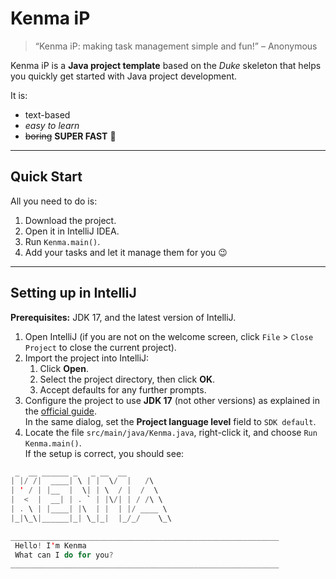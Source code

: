 # Kenma iP

> “Kenma iP: making task management simple and fun!” – Anonymous  

Kenma iP is a **Java project template** based on the _Duke_ skeleton that helps you quickly get started with Java project development.  

It is:  
- text-based  
- *easy to learn*  
- ~~boring~~ **SUPER FAST** 🚀  

---

## Quick Start

All you need to do is:  
1. Download the project.  
2. Open it in IntelliJ IDEA.  
3. Run `Kenma.main()`.  
4. Add your tasks and let it manage them for you 😉  

---

## Setting up in IntelliJ

**Prerequisites:** JDK 17, and the latest version of IntelliJ.  

1. Open IntelliJ (if you are not on the welcome screen, click `File` > `Close Project` to close the current project).  
2. Import the project into IntelliJ:  
   1. Click **Open**.  
   2. Select the project directory, then click **OK**.  
   3. Accept defaults for any further prompts.  
3. Configure the project to use **JDK 17** (not other versions) as explained in the [official guide](https://www.jetbrains.com/help/idea/sdk.html#set-up-jdk).  
   In the same dialog, set the **Project language level** field to `SDK default`.  
4. Locate the file `src/main/java/Kenma.java`, right-click it, and choose `Run Kenma.main()`.  
   If the setup is correct, you should see:  

```java
 _  __ ______ _   _ __  __       
| |/ /|  ____| \ | |  \/  |   /\ 
| ' / | |__  |  \| | \  / |  /  \ 
|  <  |  __| | . ` | |\/| | / /\ \
| . \ | |____| |\  | |  | |/ ____ \
|_|\_\|______|_| \_|_|  |_/_/    \_\

____________________________________________________________
 Hello! I'm Kenma
 What can I do for you?
____________________________________________________________
